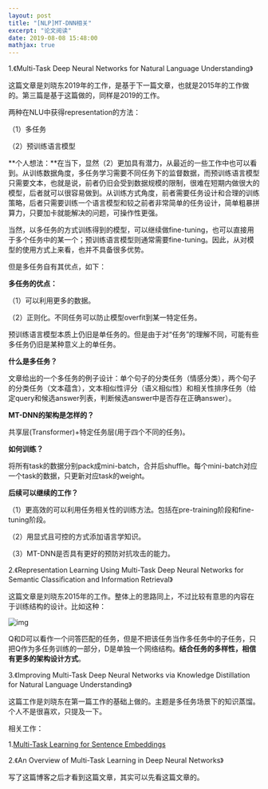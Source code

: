 ```yaml
---
layout: post
title: "[NLP]MT-DNN相关"
excerpt: "论文阅读"
date: 2019-08-08 15:48:00
mathjax: true
---
```


1.《Multi-Task Deep Neural Networks for Natural Language Understanding》

这篇文章是刘晓东2019年的工作，是基于下一篇文章，也就是2015年的工作做的。第三篇是基于这篇做的，同样是2019的工作。

两种在NLU中获得representation的方法：

（1）多任务

（2）预训练语言模型

**个人想法：**在当下，显然（2）更加具有潜力，从最近的一些工作中也可以看到。从训练数据角度，多任务学习需要不同任务下的监督数据，而预训练语言模型只需要文本，也就是说，前者仍旧会受到数据规模的限制，很难在短期内做很大的模型，后者就可以很容易做到。从训练方式角度，前者需要任务设计和合理的训练策略，后者只需要训练一个语言模型和较之前者非常简单的任务设计，简单粗暴拼算力，只要加卡就能解决的问题，可操作性更强。

当然，以多任务的方式训练得到的模型，可以继续做fine-tuning，也可以直接用于多个任务中的某一个；预训练语言模型则通常需要fine-tuning。因此，从对模型的使用方式上来看，也并不具备很多优势。

但是多任务自有其优点，如下：

**多任务的优点：**

（1）可以利用更多的数据。

（2）正则化。不同任务可以防止模型overfit到某一特定任务。

预训练语言模型本质上仍旧是单任务的。但是由于对“任务”的理解不同，可能有些多任务仍旧是某种意义上的单任务。

**什么是多任务？**

文章给出的一个多任务的例子设计：单个句子的分类任务（情感分类），两个句子的分类任务（文本蕴含），文本相似性评分（语义相似性）和相关性排序任务（给定query和候选answer列表，判断候选answer中是否存在正确answer）。

**MT-DNN的架构是怎样的？**

共享层(Transformer)+特定任务层(用于四个不同的任务)。

**如何训练？**

将所有task的数据分别pack成mini-batch，合并后shuffle。每个mini-batch对应一个task的数据，只更新对应task的weight。

**后续可以继续的工作？**

（1）更高效的可以利用任务相关性的训练方法。包括在pre-training阶段和fine-tuning阶段。

（2）用显式且可控的方式添加语言学知识。

（3）MT-DNN是否具有更好的预防对抗攻击的能力。

2.《Representation Learning Using Multi-Task Deep Neural Networks for Semantic Classiﬁcation and Information Retrieval》

这篇文章是刘晓东2015年的工作。整体上的思路同上，不过比较有意思的内容在于训练结构的设计。比如这种：

![img](http://wx3.sinaimg.cn/mw690/aba7d18bly1g5scd008qtj20k507w0t0.jpg)

Q和D可以看作一个问答匹配的任务，但是不把该任务当作多任务中的子任务，只把Q作为多任务训练的一部分，D是单独一个网络结构。**结合任务的多样性，相信有更多的架构设计方式**。

3.《Improving Multi-Task Deep Neural Networks via Knowledge Distillation for Natural Language Understanding》

这篇工作是刘晓东在第一篇工作的基础上做的。主题是多任务场景下的知识蒸馏。个人不是很喜欢，只提及一下。

相关工作：

1.[Multi-Task Learning for Sentence Embeddings](https://medium.com/@makcedward/multi-task-learning-for-sentence-embeddings-55f47be1610a)

2.《An Overview of Multi-Task Learning in Deep Neural Networks》

写了这篇博客之后才看到这篇文章，其实可以先看这篇文章的。
